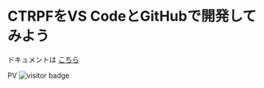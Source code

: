 # CTRPFをVS CodeとGitHubで開発してみよう

ドキュメントは [こちら](https://ponpoko094.github.io/setup-ctrpf-dev-mkdocs/)

PV ![visitor badge](https://visitor-badge.glitch.me/badge?page_id=ponpoko094.setup-ctrpf-dev-mkdocs)
